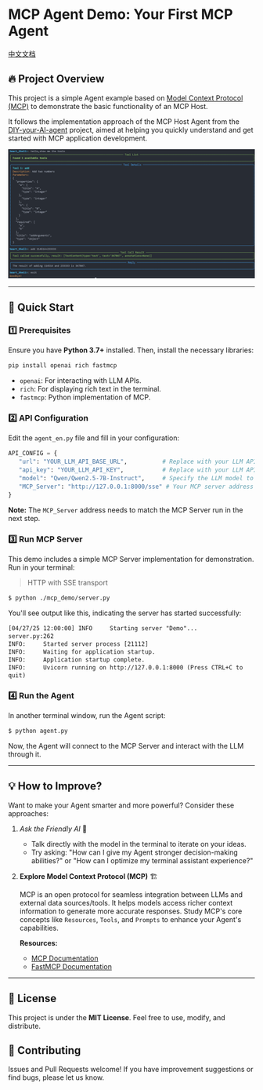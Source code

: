# MCP Agent Demo: Your First MCP Agent

[中文文档](https://github.com/whitejoce/mcp_agent/blob/main/README_CN.md)

## 🔥 Project Overview
This project is a simple Agent example based on [Model Context Protocol (MCP)](https://modelcontextprotocol.io/introduction) to demonstrate the basic functionality of an MCP Host.

It follows the implementation approach of the MCP Host Agent from the [DIY-your-AI-agent](https://github.com/whitejoce/DIY-your-AI-agent) project, aimed at helping you quickly understand and get started with MCP application development.

<img src="https://github.com/whitejoce/mcp_agent/blob/main/img/example.png" alt="MCP Agent Demo Example">

---

## 🚀 Quick Start

### 1️⃣ Prerequisites
Ensure you have **Python 3.7+** installed. Then, install the necessary libraries:

```bash
pip install openai rich fastmcp
```
* `openai`: For interacting with LLM APIs.
* `rich`: For displaying rich text in the terminal.
* `fastmcp`: Python implementation of MCP.

### 2️⃣ API Configuration
Edit the `agent_en.py` file and fill in your configuration:

```python
API_CONFIG = {
   "url": "YOUR_LLM_API_BASE_URL",          # Replace with your LLM API base URL
   "api_key": "YOUR_LLM_API_KEY",           # Replace with your LLM API key
   "model": "Qwen/Qwen2.5-7B-Instruct",     # Specify the LLM model to use
   "MCP_Server": "http://127.0.0.1:8000/sse" # Your MCP server address (if using local server.py)
}
```
**Note:** The `MCP_Server` address needs to match the MCP Server run in the next step.

### 3️⃣ Run MCP Server
This demo includes a simple MCP Server implementation for demonstration. Run in your terminal:
> HTTP with SSE transport

```bash
$ python ./mcp_demo/server.py
```
You'll see output like this, indicating the server has started successfully:
```
[04/27/25 12:00:00] INFO     Starting server "Demo"...                                                                                                                 server.py:262
INFO:     Started server process [21112]
INFO:     Waiting for application startup.
INFO:     Application startup complete.
INFO:     Uvicorn running on http://127.0.0.1:8000 (Press CTRL+C to quit)
```

### 4️⃣ Run the Agent
In another terminal window, run the Agent script:

```bash
$ python agent.py
```
Now, the Agent will connect to the MCP Server and interact with the LLM through it.

---

## 💡 How to Improve?

Want to make your Agent smarter and more powerful? Consider these approaches:

1. *Ask the Friendly AI* 🤖
   * Talk directly with the model in the terminal to iterate on your ideas.
   * Try asking: "How can I give my Agent stronger decision-making abilities?" or "How can I optimize my terminal assistant experience?"

2. **Explore Model Context Protocol (MCP)** 🏗️
   
    MCP is an open protocol for seamless integration between LLMs and external data sources/tools.
    It helps models access richer context information to generate more accurate responses.
    Study MCP's core concepts like `Resources`, `Tools`, and `Prompts` to enhance your Agent's capabilities.
   
    **Resources:**
      * [MCP Documentation](https://modelcontextprotocol.io/introduction)
      * [FastMCP Documentation](https://gofastmcp.com/getting-started/welcome)

---

## 📜 License

This project is under the **MIT License**. Feel free to use, modify, and distribute.

## 🤝 Contributing

Issues and Pull Requests welcome! If you have improvement suggestions or find bugs, please let us know.

